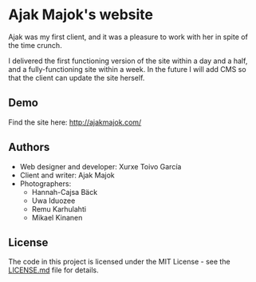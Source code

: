 # Ajak Majok's website

Ajak was my first client, and it was a pleasure to work with her in spite of the time crunch.

I delivered the first functioning version of the site within a day and a half, and a fully-functioning site within a week. In the future I will add CMS so that the client can update the site herself.

## Demo

Find the site here: http://ajakmajok.com/

## Authors

- Web designer and developer: Xurxe Toivo García
- Client and writer: Ajak Majok
- Photographers:
    - Hannah-Cajsa Bäck
    - Uwa Iduozee
    - Remu Karhulahti
    - Mikael Kinanen

## License

The code in this project is licensed under the MIT License - see the [LICENSE.md](LICENSE.md) file for details.